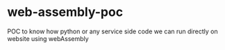 # web-assembly-poc
POC to know how python or any service side code we can run directly on website using webAssembly
